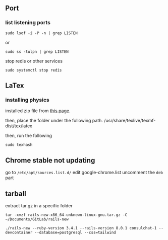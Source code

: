 

## Port

### list listening ports

```
sudo lsof -i -P -n | grep LISTEN
```

or

```
sudo ss -tulpn | grep LISTEN
```

stop redis or other services
```
sudo systemctl stop redis
```


## LaTex

### installing physics
installed zip file from [this page](https://ctan.org/tex-archive/macros/latex/contrib/physics?lang=en).

then, place the folder under the following path.
/usr/share/texlive/texmf-dist/tex/latex

then, run the following
```
sudo texhash
```


## Chrome stable not updating
go to 
```/etc/apt/sources.list.d/```
edit google-chrome.list
uncomment the ```deb```
part



## tarball

extract tar.gz in a specific folder

```
tar -xvzf rails-new-x86_64-unknown-linux-gnu.tar.gz -C ~/Documents/GitLab/rails-new

```


```
./rails-new --ruby-version 3.4.1 --rails-version 8.0.1 consulchat-1 --devcontainer --database=postgresql --css=tailwind

```

